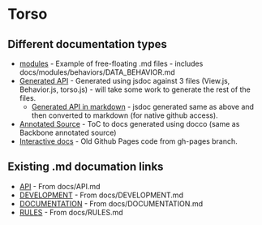 # Torso

## Different documentation types

* [modules](../modules) - Example of free-floating .md files - includes docs/modules/behaviors/DATA_BEHAVIOR.md
* [Generated API](../api) - Generated using jsdoc against 3 files (View.js, Behavior.js, torso.js) - will take some work to generate the rest of the files.
  * [Generated API in markdown](../apimd/API.html) - jsdoc generated same as above and then converted to markdown (for native github access).
* [Annotated Source](../ANNOTATED.html) - ToC to docs generated using docco (same as Backbone annotated source)
* [Interactive docs](../interactive) - Old Github Pages code from gh-pages branch.

## Existing .md documation links

* [API](../API.html) - From docs/API.md
* [DEVELOPMENT](../DEVELOPMENT.html) - From docs/DEVELOPMENT.md
* [DOCUMENTATION](../DOCUMENTATION.html) - From docs/DOCUMENTATION.md
* [RULES](../RULES.html) - From docs/RULES.md

